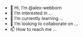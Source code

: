 - 👋 Hi, I’m @alex-webborn
- 👀 I’m interested in ...
- 🌱 I’m currently learning ...
- 💞️ I’m looking to collaborate on ...
- 📫 How to reach me ...

<!---
alex-webborn/alex-webborn is a ✨ special ✨ repository because its `README.md` (this file) appears on your GitHub profile.
You can click the Preview link to take a look at your changes.
--->
